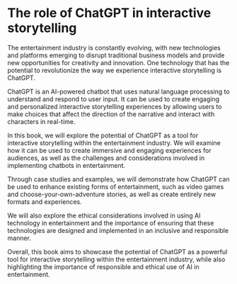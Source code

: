 The role of ChatGPT in interactive storytelling
=============================================================

The entertainment industry is constantly evolving, with new technologies and platforms emerging to disrupt traditional business models and provide new opportunities for creativity and innovation. One technology that has the potential to revolutionize the way we experience interactive storytelling is ChatGPT.

ChatGPT is an AI-powered chatbot that uses natural language processing to understand and respond to user input. It can be used to create engaging and personalized interactive storytelling experiences by allowing users to make choices that affect the direction of the narrative and interact with characters in real-time.

In this book, we will explore the potential of ChatGPT as a tool for interactive storytelling within the entertainment industry. We will examine how it can be used to create immersive and engaging experiences for audiences, as well as the challenges and considerations involved in implementing chatbots in entertainment.

Through case studies and examples, we will demonstrate how ChatGPT can be used to enhance existing forms of entertainment, such as video games and choose-your-own-adventure stories, as well as create entirely new formats and experiences.

We will also explore the ethical considerations involved in using AI technology in entertainment and the importance of ensuring that these technologies are designed and implemented in an inclusive and responsible manner.

Overall, this book aims to showcase the potential of ChatGPT as a powerful tool for interactive storytelling within the entertainment industry, while also highlighting the importance of responsible and ethical use of AI in entertainment.
